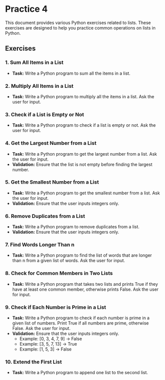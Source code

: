 # Practice 4

This document provides various Python exercises related to lists. These exercises are designed to help you practice common operations on lists in Python.

## Exercises

### 1. Sum All Items in a List

- **Task:** Write a Python program to sum all the items in a list.

### 2. Multiply All Items in a List

- **Task:** Write a Python program to multiply all the items in a list. Ask the user for input.

### 3. Check if a List is Empty or Not

- **Task:** Write a Python program to check if a list is empty or not. Ask the user for input.

### 4. Get the Largest Number from a List

- **Task:** Write a Python program to get the largest number from a list. Ask the user for input.
- **Validation:** Ensure that the list is not empty before finding the largest number.

### 5. Get the Smallest Number from a List

- **Task:** Write a Python program to get the smallest number from a list. Ask the user for input.
- **Validation:** Ensure that the user inputs integers only.

### 6. Remove Duplicates from a List

- **Task:** Write a Python program to remove duplicates from a list.
- **Validation:** Ensure that the user inputs integers only.

### 7. Find Words Longer Than n

- **Task:** Write a Python program to find the list of words that are longer than n from a given list of words. Ask the user for input.

### 8. Check for Common Members in Two Lists

- **Task:** Write a Python program that takes two lists and prints True if they have at least one common member, otherwise prints False. Ask the user for input.

### 9. Check if Each Number is Prime in a List

- **Task:** Write a Python program to check if each number is prime in a given list of numbers. Print True if all numbers are prime, otherwise False. Ask the user for input.
- **Validation:** Ensure that the user inputs integers only.
  - Example: [0, 3, 4, 7, 9] -> False
  - Example: [3, 5, 7, 13] -> True
  - Example: [1, 5, 3] -> False

### 10. Extend the First List

- **Task:** Write a Python program to append one list to the second list.
